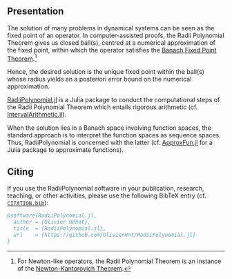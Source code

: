 ## Presentation

The solution of many problems in dynamical systems can be seen as the fixed point of an operator. In computer-assisted proofs, the Radii Polynomial Theorem gives us closed ball(s), centred at a numerical approximation of the fixed point, within which the operator satisfies the [Banach Fixed Point Theorem](https://en.wikipedia.org/wiki/Banach_fixed-point_theorem).[^1]

[^1]: For Newton-like operators, the Radii Polynomial Theorem is an instance of the [Newton-Kantorovich Theorem](https://en.wikipedia.org/wiki/Kantorovich_theorem).

Hence, the desired solution is the unique fixed point within the ball(s) whose radius yields an a posteriori error bound on the numerical approximation.

[RadiiPolynomial.jl](https://github.com/OlivierHnt/RadiiPolynomial.jl) is a Julia package to conduct the computational steps of the Radii Polynomial Theorem which entails rigorous arithmetic (cf. [IntervalArithmetic.jl](https://github.com/JuliaIntervals/IntervalArithmetic.jl)).

When the solution lies in a Banach space involving function spaces, the standard approach is to interpret the function spaces as sequence spaces. Thus, RadiiPolynomial is concerned with the latter (cf. [ApproxFun.jl](https://github.com/JuliaApproximation/ApproxFun.jl) for a Julia package to approximate functions).

## Citing

If you use the RadiiPolynomial software in your publication, research, teaching, or other activities, please use the following BibTeX entry (cf. [`CITATION.bib`](https://github.com/OlivierHnt/RadiiPolynomial.jl/blob/main/CITATION.bib)):

```bibtex
@software{RadiiPolynomial.jl,
  author = {Olivier Hénot},
  title  = {RadiiPolynomial.jl},
  url    = {https://github.com/OlivierHnt/RadiiPolynomial.jl}
}
```
